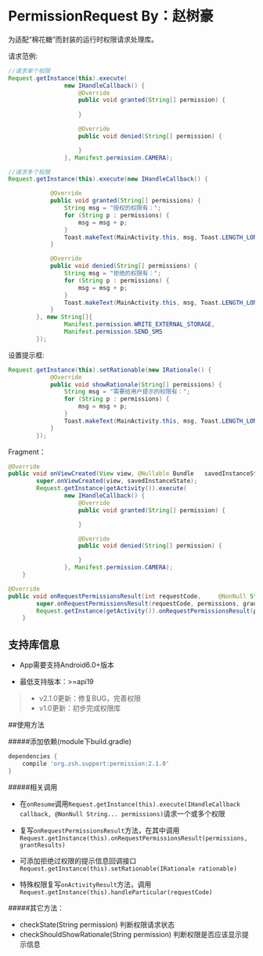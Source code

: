 # PermissionRequest By：赵树豪


为适配“棉花糖”而封装的运行时权限请求处理库。

请求范例:

```java
//请求单个权限
Request.getInstance(this).execute(
				new IHandleCallback() {
					@Override
					public void granted(String[] permission) {
						
					}

					@Override
					public void denied(String[] permission) {

					}
				}, Manifest.permission.CAMERA);
```

```java
//请求多个权限
Request.getInstance(this).execute(new IHandleCallback() {

			@Override
			public void granted(String[] permissions) {
				String msg = "授权的权限有：";
				for (String p : permissions) {
					msg = msg + p;
				}
				Toast.makeText(MainActivity.this, msg, Toast.LENGTH_LONG).show();
			}

			@Override
			public void denied(String[] permissions) {
				String msg = "拒绝的权限有：";
				for (String p : permissions) {
					msg = msg + p;
				}
				Toast.makeText(MainActivity.this, msg, Toast.LENGTH_LONG).show();
			}
		}, new String[]{
				Manifest.permission.WRITE_EXTERNAL_STORAGE,
				Manifest.permission.SEND_SMS
		});
```

设置提示框:

```java
Request.getInstance(this).setRationable(new IRationale() {
			@Override
			public void showRationale(String[] permissions) {
				String msg = "需要给用户提示的权限有：";
				for (String p : permissions) {
					msg = msg + p;
				}
				Toast.makeText(MainActivity.this, msg, Toast.LENGTH_LONG).show();
			}
		});
```

Fragment：
```java
@Override
public void onViewCreated(View view, @Nullable Bundle 	savedInstanceState) {
		super.onViewCreated(view, savedInstanceState);
		Request.getInstance(getActivity()).execute(
				new IHandleCallback() {
					@Override
					public void granted(String[] permission) {

					}

					@Override
					public void denied(String[] permission) {

					}
				}, Manifest.permission.CAMERA);
	}

@Override
public void onRequestPermissionsResult(int requestCode, 	@NonNull String[] permissions, @NonNull int[] 	grantResults) {
		super.onRequestPermissionsResult(requestCode, permissions, grantResults);
		Request.getInstance(getActivity()).onRequestPermissionsResult(permissions, grantResults);
	}
```

## 支持库信息

- App需要支持Android6.0+版本

- 最低支持版本：>=api19

> - v2.1.0更新：修复BUG，完善权限
> - v1.0更新：初步完成权限库

##使用方法


#####添加依赖(module下build.gradle)
```gradle
dependencies {
    compile 'org.zsh.support:permission:2.1.0'
}
```

#####相关调用
- 在`onResume`调用`Request.getInstance(this).execute(IHandleCallback callback, @NonNull String... permissions)`请求一个或多个权限

- 复写`onRequestPermissionsResult`方法，在其中调用
`Request.getInstance(this).onRequestPermissionsResult(permissions, grantResults)`

- 可添加拒绝过权限的提示信息回调接口`Request.getInstance(this).setRationable(IRationale rationable)`

- 特殊权限复写`onActivityResult`方法，调用`Request.getInstance(this).handleParticular(requestCode)`

#####其它方法：
- checkState(String permission) 判断权限请求状态
- checkShouldShowRationale(String permission) 判断权限是否应该显示提示信息

